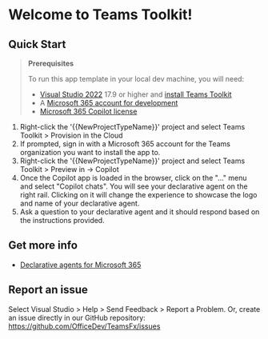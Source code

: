# Welcome to Teams Toolkit!

## Quick Start

> **Prerequisites**
>
> To run this app template in your local dev machine, you will need:
>
> - [Visual Studio 2022](https://aka.ms/vs) 17.9 or higher and [install Teams Toolkit](https://aka.ms/install-teams-toolkit-vs)
> - A [Microsoft 365 account for development](https://docs.microsoft.com/microsoftteams/platform/toolkit/accounts)
> - [Microsoft 365 Copilot license](https://learn.microsoft.com/microsoft-365-copilot/extensibility/prerequisites#prerequisites)

1. Right-click the '{{NewProjectTypeName}}' project and select Teams Toolkit > Provision in the Cloud
2. If prompted, sign in with a Microsoft 365 account for the Teams organization you want to install the app to.
3. Right-click the '{{NewProjectTypeName}}' project and select Teams Toolkit > Preview in -> Copilot
4. Once the Copilot app is loaded in the browser, click on the "…" menu and select "Copilot chats". You will see your declarative agent on the right rail. Clicking on it will change the experience to showcase the logo and name of your declarative agent.
5. Ask a question to your declarative agent and it should respond based on the instructions provided.

## Get more info

- [Declarative agents for Microsoft 365](https://aka.ms/teams-toolkit-declarative-agent)

## Report an issue

Select Visual Studio > Help > Send Feedback > Report a Problem.
Or, create an issue directly in our GitHub repository:
https://github.com/OfficeDev/TeamsFx/issues
